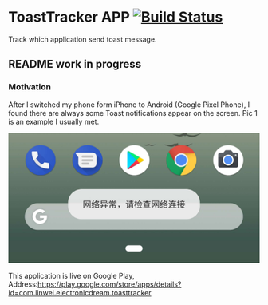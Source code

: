 # ToastTracker APP  [![Build Status](https://travis-ci.org/hlwhl/ToastTracker.svg?branch=master)](https://travis-ci.org/hlwhl/ToastTracker)
Track which application send toast message.

## README work in progress

### Motivation
After I switched my phone form iPhone to Android (Google Pixel Phone), I found there are always some Toast notifications appear on the screen. Pic 1 is an example I usually met.

![Example1](1.jpeg "annoying toast")

This application is live on Google Play, Address:https://play.google.com/store/apps/details?id=com.linwei.electronicdream.toasttracker
